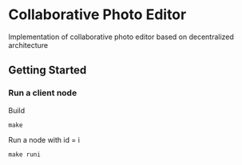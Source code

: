 # Collaborative Photo Editor

Implementation of collaborative photo editor based on decentralized architecture

## Getting Started

### Run a client node


Build 
```
make
```

Run a node with id = i

```
make runi
```




